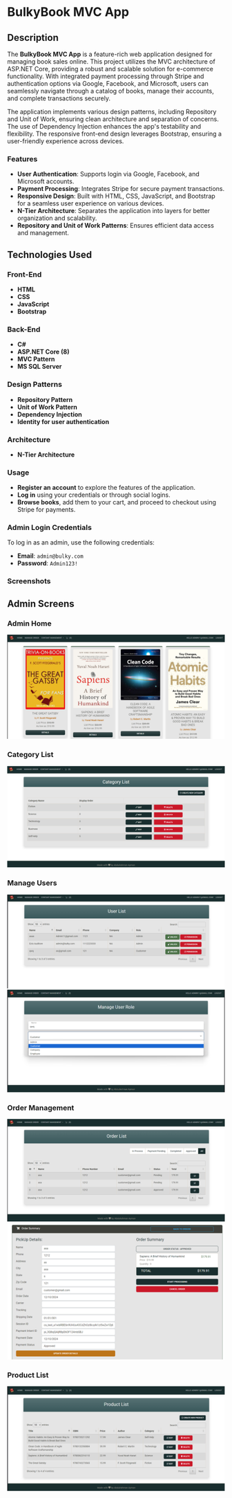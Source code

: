 # BulkyBook MVC App

## Description

The **BulkyBook MVC App** is a feature-rich web application designed for managing book sales online. This project utilizes the MVC architecture of ASP.NET Core, providing a robust and scalable solution for e-commerce functionality. With integrated payment processing through Stripe and authentication options via Google, Facebook, and Microsoft, users can seamlessly navigate through a catalog of books, manage their accounts, and complete transactions securely.

The application implements various design patterns, including Repository and Unit of Work, ensuring clean architecture and separation of concerns. The use of Dependency Injection enhances the app's testability and flexibility. The responsive front-end design leverages Bootstrap, ensuring a user-friendly experience across devices.

### Features

- **User Authentication**: Supports login via Google, Facebook, and Microsoft accounts.
- **Payment Processing**: Integrates Stripe for secure payment transactions.
- **Responsive Design**: Built with HTML, CSS, JavaScript, and Bootstrap for a seamless user experience on various devices.
- **N-Tier Architecture**: Separates the application into layers for better organization and scalability.
- **Repository and Unit of Work Patterns**: Ensures efficient data access and management.

## Technologies Used

### Front-End
- **HTML**
- **CSS**
- **JavaScript**
- **Bootstrap**

### Back-End
- **C#**
- **ASP.NET Core (8)**
- **MVC Pattern**
- **MS SQL Server**

### Design Patterns
- **Repository Pattern**
- **Unit of Work Pattern**
- **Dependency Injection**
- **Identity for user authentication**

### Architecture
- **N-Tier Architecture**

### Usage
- **Register an account** to explore the features of the application.
- **Log in** using your credentials or through social logins.
- **Browse books**, add them to your cart, and proceed to checkout using Stripe for payments.

### Admin Login Credentials
To log in as an admin, use the following credentials:
- **Email**: `admin@bulky.com`
- **Password**: `Admin123!`

### Screenshots
## Admin Screens

### Admin Home
![Admin Home](ProjectImages/AdminHome.png)

### Category List
![Category List](ProjectImages/categoryList.png)

### Manage Users
![Manage Users 1](ProjectImages/manageuser1.png)
![Manage Users 2](ProjectImages/managuser2.png)

### Order Management
![Order Management 1](ProjectImages/orderManage1.png)
![Order Management 2](ProjectImages/ordermanage2.png)

### Product List
![Product List](ProjectImages/productList.png)

